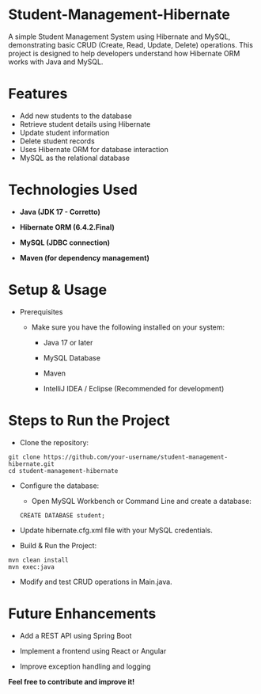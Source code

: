 # Student-Management-Hibernate

A simple Student Management System using Hibernate and MySQL, demonstrating basic CRUD (Create, Read, Update, Delete) operations. This project is designed to help developers understand how Hibernate ORM works with Java and MySQL.

# Features
-  Add new students to the database
-  Retrieve student details using Hibernate
-  Update student information
-  Delete student records
-  Uses Hibernate ORM for database interaction
-  MySQL as the relational database

# Technologies Used

- **Java (JDK 17 - Corretto)**

- **Hibernate ORM (6.4.2.Final)**

- **MySQL (JDBC connection)**

- **Maven (for dependency management)**

# Setup & Usage

- Prerequisites

    - Make sure you have the following installed on your system:

      - Java 17 or later

      - MySQL Database

      - Maven

      - IntelliJ IDEA / Eclipse (Recommended for development)

# Steps to Run the Project

- Clone the repository:
````
git clone https://github.com/your-username/student-management-hibernate.git
cd student-management-hibernate
````
- Configure the database:

    - Open MySQL Workbench or Command Line and create a database:
    ````
    CREATE DATABASE student;
    ````

- Update hibernate.cfg.xml file with your MySQL credentials.

- Build & Run the Project:
````
mvn clean install
mvn exec:java
````

- Modify and test CRUD operations in Main.java.

# Future Enhancements

-  Add a REST API using Spring Boot

-  Implement a frontend using React or Angular

-  Improve exception handling and logging

**Feel free to contribute and improve it!**
